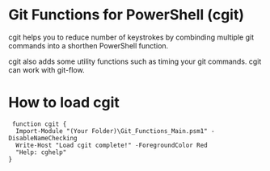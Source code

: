 # Git Functions for PowerShell (cgit)

cgit helps you to reduce number of keystrokes by combinding multiple git commands into a shorthen PowerShell function.

cgit also adds some utility functions such as timing your git commands. cgit can work with git-flow.

# How to load cgit
<pre><code> function cgit {
  Import-Module "(Your Folder)\Git_Functions_Main.psm1" -DisableNameChecking
  Write-Host "Load cgit complete!" -ForegroundColor Red 
  "Help: cghelp"
}
</code></pre>
